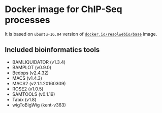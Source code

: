 # Docker image for ChIP-Seq processes

It is based on `ubuntu-16.04` version of [`docker.io/resolwebio/base`](
https://hub.docker.com/r/resolwebio/base/) image.

Included bioinformatics tools
-----------------------------
* BAMLIQUIDATOR (v1.3.4)
* BAMPLOT (v0.9.0)
* Bedops (v2.4.32)
* MACS (v1.4.3)
* MACS2 (v2.1.1.20160309)
* ROSE2 (v1.0.5)
* SAMTOOLS (v0.1.19)
* Tabix (v1.8)
* wigToBigWig (kent-v363)
